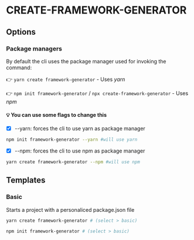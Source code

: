 # CREATE-FRAMEWORK-GENERATOR

## Options

### Package managers

By default the cli uses the package manager used for invoking the command:

👉 `yarn create framework-generator` - Uses _yarn_

👉 `npm init framework-generator` / `npx create-framework-generator` - Uses _npm_

#### 💡 You can use some flags to change this

- [x] --yarn: forces the cli to use yarn as package manager

```bash
npm init framework-generator --yarn #will use yarn
```

- [x] --npm: forces the cli to use npm as package manager

```bash
yarn create framework-generator --npm #will use npm
```

## Templates

### Basic

Starts a project with a personaliced package.json file

```bash
yarn create framework-generator # (select > basic)

npm init framework-generator # (select > basic)
```
